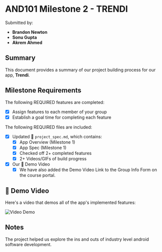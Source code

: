 <!-- (This is a comment) INSTRUCTIONS: Go through this page and fill out any **bolded** entries with their correct values.-->

# AND101 Milestone 2 - **TRENDI**

Submitted by:
- **Brandon Newton**
- **Sonu Gupta**
- **Akrem Ahmed**

## Summary

This document provides a summary of our project building process for our app, **Trendi**.


## Milestone Requirements

<!-- Please be sure to change the [ ] to [x] for any features you completed.  If a feature is not checked [x], you might miss the points for that item! -->

The following REQUIRED features are completed:

- [x] Assign features to each member of your group
- [x] Establish a goal time for completing each feature

The following REQUIRED files are included:

- [x] Updated 📄 `project_spec.md`, which contains:
  - [X] App Overview (Milestone 1)
  - [X] App Spec (Milestone 1)
  - [x] Checked off 2+ completed features
  - [x] 2+ Videos/GIFs of build progress

- [x] Our 🎥 Demo Video
  - [x] We have also added the Demo Video Link to the Group Info Form on the course portal.

## 🎥 Demo Video

Here's a video that demos all of the app's implemented features:

<img src='Trendi.mkv' title='Video Demo' width='' alt='Video Demo' />


## Notes

The project helped us explore the ins and outs of industry level android software development. 